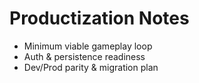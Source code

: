 # Productization Notes
- Minimum viable gameplay loop
- Auth & persistence readiness
- Dev/Prod parity & migration plan
